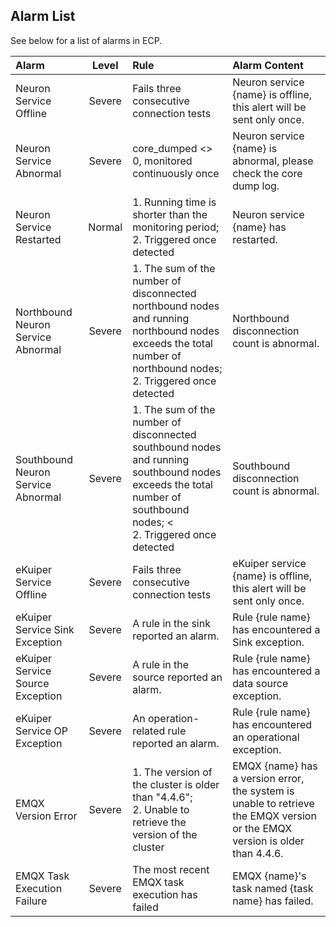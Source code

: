 ## Alarm List

See below for a list of alarms in ECP. 

| Alarm                              | Level  | Rule                                                         | Alarm Content                                                |
| :--------------------------------- | :----: | :----------------------------------------------------------- | :----------------------------------------------------------- |
| Neuron Service Offline             | Severe | Fails three consecutive connection tests                     | Neuron service {name} is offline, this alert will be sent only once. |
| Neuron Service Abnormal            | Severe | core_dumped <> 0, monitored continuously once <!--连续监控1次，不太确定什么意思--> | Neuron service {name} is abnormal, please check the core dump log. |
| Neuron Service Restarted           | Normal | 1. Running time is shorter than the monitoring period; <!--监控拉取时间--> <br/>2. Triggered once detected | Neuron service {name} has restarted.                         |
| Northbound Neuron Service Abnormal | Severe | 1. The sum of the number of disconnected northbound nodes and running northbound nodes exceeds the total number of northbound nodes; <!--看不懂--><br/>2. Triggered once detected | Northbound disconnection count is abnormal.                  |
| Southbound Neuron Service Abnormal | Severe | 1. The sum of the number of disconnected southbound nodes and running southbound nodes exceeds the total number of southbound nodes; <!--看不懂--><<br/>2. Triggered once detected | Southbound disconnection count is abnormal.                  |
| eKuiper Service Offline            | Severe | Fails three consecutive connection tests                     | eKuiper service {name} is offline, this alert will be sent only once. |
| eKuiper Service Sink Exception     | Severe | A rule in the sink reported an alarm.                        | Rule {rule name} has encountered a Sink exception.           |
| eKuiper Service Source Exception   | Severe | A rule in the source reported an alarm.                      | Rule {rule name} has encountered a data source exception.    |
| eKuiper Service OP Exception       | Severe | An operation-related rule reported an alarm.                 | Rule {rule name} has encountered an operational exception.   |
| EMQX Version Error                 | Severe | 1. The version of the cluster is older than "4.4.6"; <br/>2. Unable to retrieve the version of the cluster | EMQX {name} has a version error, the system is unable to retrieve the EMQX version or the EMQX version is older than 4.4.6. |
| EMQX Task Execution Failure        | Severe | The most recent EMQX task execution has failed               | EMQX {name}'s task named {task name} has failed.             |